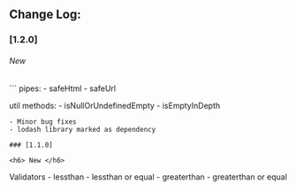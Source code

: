 ## Change Log:

### [1.2.0]
<h6> New</h6>
```
pipes: 
    - safeHtml
    - safeUrl

util methods:
    - isNullOrUndefinedEmpty
    - isEmptyInDepth
```
- Minor bug fixes
- lodash library marked as dependency

### [1.1.0]

<h6> New </h6>
```
Validators
    - lessthan
    - lessthan or equal
    - greaterthan
    - greaterthan or equal
```


